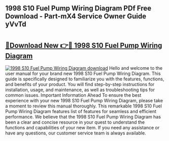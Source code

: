 ## 1998 S10 Fuel Pump Wiring Diagram PDf Free Download - Part-mX4 Service Owner Guide yVvTd

# <h2><a href="http://dfttuh.blite.top/?on=1998+S10+Fuel+Pump+Wiring+Diagram">🔗Download New 👉🔴 1998 S10 Fuel Pump Wiring Diagram</a></h2>

[![1998 S10 Fuel Pump Wiring Diagram download](https://i.imgur.com/lujVjoI.png)](http://dfttuh.blite.top/?on=1998+S10+Fuel+Pump+Wiring+Diagram)
Hello and welcome to the user manual for your brand new 1998 S10 Fuel Pump Wiring Diagram. This guide is specifically designed to familiarize you with the features, functions, and benefits of your product. You will find step-by-step instructions for installation, usage, and maintenance, as well as troubleshooting tips for common issues. Important Information Ahead To ensure the best experience with your new 1998 S10 Fuel Pump Wiring Diagram, please take a moment to review this manual thoroughly. This remarkable 1998 S10 Fuel Pump Wiring Diagram features list of features for seamless and efficient performance. We believe that the 1998 S10 Fuel Pump Wiring Diagram has been a clear and concise resource in your quest to understand the functions and capabilities of your new item. If you need any assistance or have any questions, our customer service team is always available.
